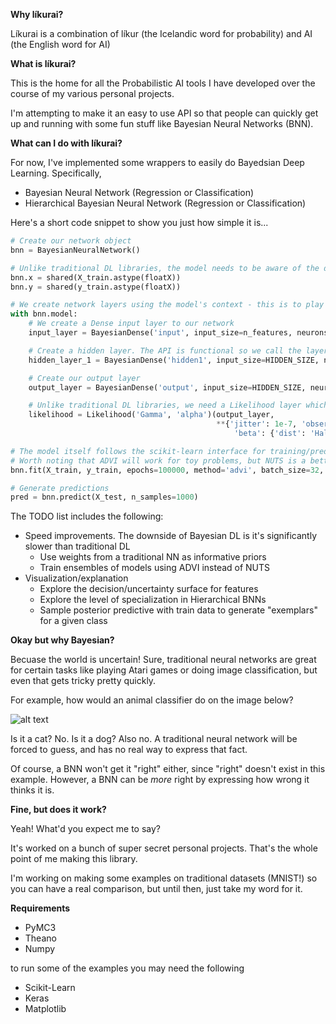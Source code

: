 **Why líkurai?**

Líkurai is a combination of líkur (the Icelandic word for probability) and AI (the English word for AI)

**What is líkurai?**

This is the home for all the Probabilistic AI tools I have developed over the course of my various personal projects.

I'm attempting to make it an easy to use API so that people can quickly get up and running with some fun stuff like Bayesian Neural Networks (BNN).

**What can I do with líkurai?**

For now, I've implemented some wrappers to easily do Bayedsian Deep Learning. Specifically,

- Bayesian Neural Network (Regression or Classification)
- Hierarchical Bayesian Neural Network (Regression or Classification)

Here's a short code snippet to show you just how simple it is...

```python
# Create our network object
bnn = BayesianNeuralNetwork()

# Unlike traditional DL libraries, the model needs to be aware of the data before construction
bnn.x = shared(X_train.astype(floatX))
bnn.y = shared(y_train.astype(floatX))

# We create network layers using the model's context - this is to play nicely with PyMC3, which líkurai wraps
with bnn.model:
    # We create a Dense input layer to our network
    input_layer = BayesianDense('input', input_size=n_features, neurons=HIDDEN_SIZE, activation='relu')(bnn.x)

    # Create a hidden layer. The API is functional so we call the layer with its inputs
    hidden_layer_1 = BayesianDense('hidden1', input_size=HIDDEN_SIZE, neurons=HIDDEN_SIZE, activation='relu')(input_layer)

    # Create our output layer
    output_layer = BayesianDense('output', input_size=HIDDEN_SIZE, neurons=1, activation='relu')(hidden_layer_1)

    # Unlike traditional DL libraries, we need a Likelihood layer which specifies the distribution to condition the network 0n
    likelihood = Likelihood('Gamma', 'alpha')(output_layer,
                                              **{'jitter': 1e-7, 'observed': bnn.y,
                                                  'beta': {'dist': 'HalfCauchy', 'name': 'beta', 'beta': 3.}})

# The model itself follows the scikit-learn interface for training/predicting
# Worth noting that ADVI will work for toy problems, but NUTS is a better sampling method for more complex data
bnn.fit(X_train, y_train, epochs=100000, method='advi', batch_size=32, n_models=1)

# Generate predictions
pred = bnn.predict(X_test, n_samples=1000)

```

The TODO list includes the following:
- Speed improvements. The downside of Bayesian DL is it's significantly slower than traditional DL
    - Use weights from a traditional NN as informative priors
    - Train ensembles of models using ADVI instead of NUTS
- Visualization/explanation
    - Explore the decision/uncertainty surface for features
    - Explore the level of specialization in Hierarchical BNNs
    - Sample posterior predictive with train data to generate "exemplars" for a given class   


**Okay but why Bayesian?**

Becuase the world is uncertain! Sure, traditional neural networks are great for certain tasks like playing Atari games or doing image classification, but even that gets tricky pretty quickly.


For example, how would an animal classifier do on the image below?

![alt text](https://imgix.bustle.com/rehost/2016/9/13/f479670c-be2b-4cb1-b224-27605abd2a68.jpg?w=970&h=582&fit=crop&crop=faces&auto=format&q=70)

Is it a cat? No. Is it a dog? Also no. A traditional neural network will be forced to guess, and has no real way to express that fact.

Of course, a BNN won't get it "right" either, since "right" doesn't exist in this example. However, a BNN can be *more* right by expressing how wrong it thinks it is.

**Fine, but does it work?**

Yeah! What'd you expect me to say?

It's worked on a bunch of super secret personal projects. That's the whole point of me making this library.

I'm working on making some examples on traditional datasets (MNIST!) so you can have a real comparison, but until then, just take my word for it.


**Requirements**

- PyMC3
- Theano
- Numpy

to run some of the examples you may need the following
- Scikit-Learn
- Keras
- Matplotlib